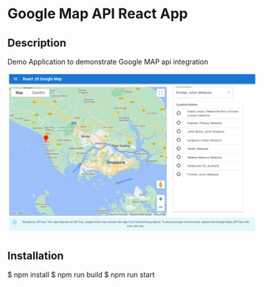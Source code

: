 # Google Map API React App

## Description
Demo Application to demonstrate Google MAP api integration

![Screenshot](screenshot.jpg)

## Installation
$ npm install
$ npm run build
$ npm run start
